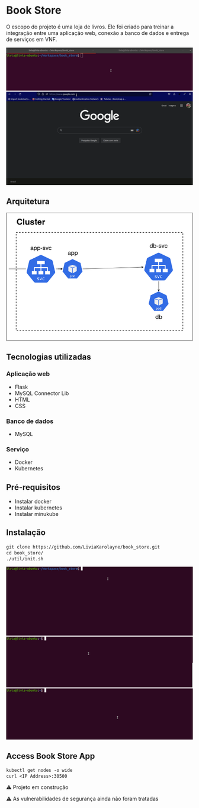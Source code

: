 # Book Store

O escopo do projeto é uma loja de livros. Ele foi criado para treinar a integração entre uma aplicação web, conexão a banco de dados e entrega de serviços em VNF.

<img src="./docs/img/get-ip-node.gif"/>
<img src="./docs/img/access-book-store.gif"/>

## Arquitetura
<img src="./docs/img/architecture.png"/>

## Tecnologias utilizadas
### Aplicação web
* Flask
* MySQL Connector Lib
* HTML
* CSS

### Banco de dados
* MySQL

### Serviço
* Docker
* Kubernetes

## Pré-requisitos
* Instalar docker
* Instalar kubernetes
* Instalar minukube

## Instalação
``` console
git clone https://github.com/LiviaKarolayne/book_store.git
cd book_store/
./util/init.sh
```
<img src="./docs/img/installation.gif"/>
<img src="./docs/img/get-pods.gif"/>
<img src="./docs/img/get-svcs.gif"/>

## Access Book Store App
``` console
kubectl get nodes -o wide
curl <IP Address>:30500
```
⚠️ Projeto em construção

⚠️ As vulnerabilidades de segurança ainda não foram tratadas
